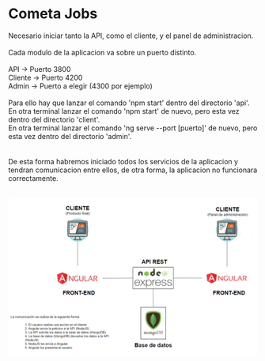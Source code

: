 # Cometa Jobs

Necesario iniciar tanto la API, como el cliente, y el panel de administracion.
<br><br>
Cada modulo de la aplicacion va sobre un puerto distinto.
<br><br>
API -> Puerto 3800
<br>
Cliente -> Puerto 4200
<br>
Admin -> Puerto a elegir (4300 por ejemplo)
<br><br>
Para ello hay que lanzar el comando 'npm start' dentro del directorio 'api'.<br>
En otra terminal lanzar el comando 'npm start' de nuevo, pero esta vez dentro del directorio 'client'.<br>
En otra terminal lanzar el comando 'ng serve --port [puerto]' de nuevo, pero esta vez dentro del directorio 'admin'.<br>
<br><br>
De esta forma habremos iniciado todos los servicios de la aplicacion y tendran comunicacion entre ellos, de otra forma, la aplicacion no funcionara correctamente.
<br><br>


![Esquema-de-la-app](https://raw.githubusercontent.com/jesusdm22/cometajobs/master/esquema.PNG?raw=true "Title")
